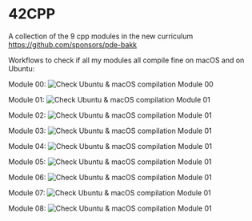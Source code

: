 # 42CPP
A collection of the 9 cpp modules in the new curriculum
https://github.com/sponsors/pde-bakk

Workflows to check if all my modules all compile fine on macOS and on Ubuntu:

Module 00: ![Check Ubuntu & macOS compilation Module 00](https://github.com/pde-bakk/42CPP/workflows/Check%20Ubuntu%20&%20macOS%20compilation%20Module%2000/badge.svg)

Module 01: ![Check Ubuntu & macOS compilation Module 01](https://github.com/pde-bakk/42CPP/workflows/Check%20Ubuntu%20&%20macOS%20compilation%20Module%2001/badge.svg)

Module 02: ![Check Ubuntu & macOS compilation Module 01](https://github.com/pde-bakk/42CPP/workflows/Check%20Ubuntu%20&%20macOS%20compilation%20Module%2002/badge.svg)

Module 03: ![Check Ubuntu & macOS compilation Module 01](https://github.com/pde-bakk/42CPP/workflows/Check%20Ubuntu%20&%20macOS%20compilation%20Module%2003/badge.svg)

Module 04: ![Check Ubuntu & macOS compilation Module 01](https://github.com/pde-bakk/42CPP/workflows/Check%20Ubuntu%20&%20macOS%20compilation%20Module%2004/badge.svg)

Module 05: ![Check Ubuntu & macOS compilation Module 01](https://github.com/pde-bakk/42CPP/workflows/Check%20Ubuntu%20&%20macOS%20compilation%20Module%2005/badge.svg)

Module 06: ![Check Ubuntu & macOS compilation Module 01](https://github.com/pde-bakk/42CPP/workflows/Check%20Ubuntu%20&%20macOS%20compilation%20Module%2006/badge.svg)

Module 07: ![Check Ubuntu & macOS compilation Module 01](https://github.com/pde-bakk/42CPP/workflows/Check%20Ubuntu%20&%20macOS%20compilation%20Module%2007/badge.svg)

Module 08: ![Check Ubuntu & macOS compilation Module 01](https://github.com/pde-bakk/42CPP/workflows/Check%20Ubuntu%20&%20macOS%20compilation%20Module%2008/badge.svg)


